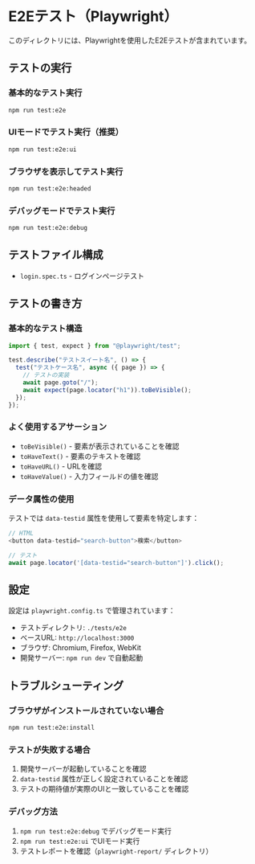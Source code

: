 # E2Eテスト（Playwright）

このディレクトリには、Playwrightを使用したE2Eテストが含まれています。

## テストの実行

### 基本的なテスト実行

```bash
npm run test:e2e
```

### UIモードでテスト実行（推奨）

```bash
npm run test:e2e:ui
```

### ブラウザを表示してテスト実行

```bash
npm run test:e2e:headed
```

### デバッグモードでテスト実行

```bash
npm run test:e2e:debug
```

## テストファイル構成

- `login.spec.ts` - ログインページテスト

## テストの書き方

### 基本的なテスト構造

```typescript
import { test, expect } from "@playwright/test";

test.describe("テストスイート名", () => {
  test("テストケース名", async ({ page }) => {
    // テストの実装
    await page.goto("/");
    await expect(page.locator("h1")).toBeVisible();
  });
});
```

### よく使用するアサーション

- `toBeVisible()` - 要素が表示されていることを確認
- `toHaveText()` - 要素のテキストを確認
- `toHaveURL()` - URLを確認
- `toHaveValue()` - 入力フィールドの値を確認

### データ属性の使用

テストでは `data-testid` 属性を使用して要素を特定します：

```typescript
// HTML
<button data-testid="search-button">検索</button>

// テスト
await page.locator('[data-testid="search-button"]').click();
```

## 設定

設定は `playwright.config.ts` で管理されています：

- テストディレクトリ: `./tests/e2e`
- ベースURL: `http://localhost:3000`
- ブラウザ: Chromium, Firefox, WebKit
- 開発サーバー: `npm run dev` で自動起動

## トラブルシューティング

### ブラウザがインストールされていない場合

```bash
npm run test:e2e:install
```

### テストが失敗する場合

1. 開発サーバーが起動していることを確認
2. `data-testid` 属性が正しく設定されていることを確認
3. テストの期待値が実際のUIと一致していることを確認

### デバッグ方法

1. `npm run test:e2e:debug` でデバッグモード実行
2. `npm run test:e2e:ui` でUIモード実行
3. テストレポートを確認（`playwright-report/` ディレクトリ）
